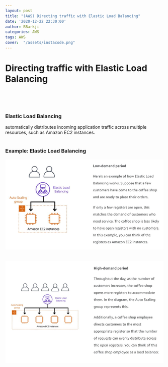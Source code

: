 ```yaml
---
layout: post
title: "(AWS) Directing traffic with Elastic Load Balancing"
date: '2020-12-22 22:30:00'
author: BBarkji
categories: AWS
tags: AWS
cover:  "/assets/instacode.png"
---
```




# Directing traffic with Elastic Load Balancing <br/><br/><br/> 
                 
                
                    
### Elastic Load Balancing 
automatically distributes incoming application traffic across multiple resources, such as Amazon EC2 instances. <br/><br/>


### Example: Elastic Load Balancing

![elb1](/assets/elb1.JPG)        
<br/>  
![elb2](/assets/elb2.JPG)      
        
